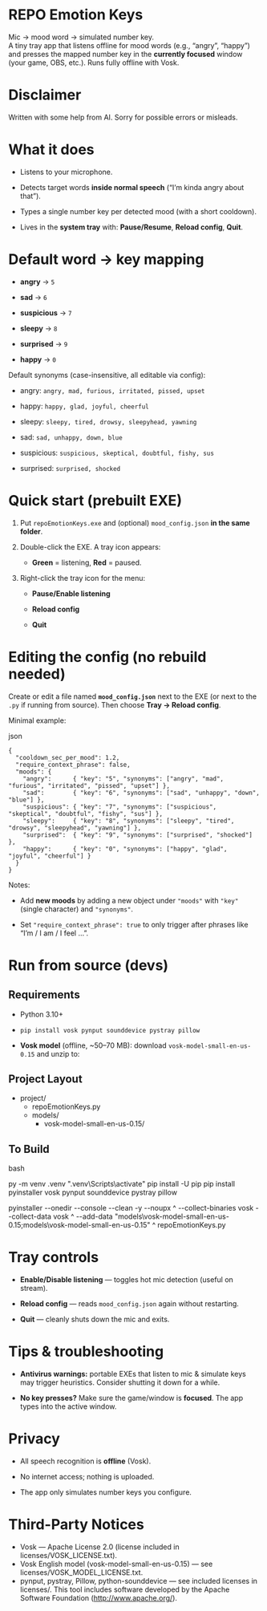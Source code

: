 
# REPO Emotion Keys

Mic → mood word → simulated number key.  
A tiny tray app that listens offline for mood words (e.g., “angry”, “happy”) and presses the mapped number key in the **currently focused** window (your game, OBS, etc.). Runs fully offline with Vosk.

# Disclaimer
Written with some help from AI. Sorry for possible errors or misleads.

# What it does

-   Listens to your microphone.
    
-   Detects target words **inside normal speech** (“I’m kinda angry about that”).
    
-   Types a single number key per detected mood (with a short cooldown).
    
-   Lives in the **system tray** with: **Pause/Resume**, **Reload config**, **Quit**.
    

# Default word → key mapping

-   **angry** → `5`
    
-   **sad** → `6`
    
-   **suspicious** → `7`
    
-   **sleepy** → `8`
    
-   **surprised** → `9`
    
-   **happy** → `0`
    

Default synonyms (case-insensitive, all editable via config):

-   angry: `angry, mad, furious, irritated, pissed, upset`
    
-   happy: `happy, glad, joyful, cheerful`
    
-   sleepy: `sleepy, tired, drowsy, sleepyhead, yawning`
    
-   sad: `sad, unhappy, down, blue`
    
-   suspicious: `suspicious, skeptical, doubtful, fishy, sus`
    
-   surprised: `surprised, shocked`
    

# Quick start (prebuilt EXE)

1.  Put `repoEmotionKeys.exe` and (optional) `mood_config.json` **in the same folder**.
    
2.  Double-click the EXE. A tray icon appears:
    
    -   **Green** = listening, **Red** = paused.
        
3.  Right-click the tray icon for the menu:
    
    -   **Pause/Enable listening**
        
    -   **Reload config**
        
    -   **Quit**
        

# Editing the config (no rebuild needed)

Create or edit a file named **`mood_config.json`** next to the EXE (or next to the `.py` if running from source). Then choose **Tray → Reload config**.

Minimal example:

json

    {
      "cooldown_sec_per_mood": 1.2,
      "require_context_phrase": false,
      "moods": {
        "angry":      { "key": "5", "synonyms": ["angry", "mad", "furious", "irritated", "pissed", "upset"] },
        "sad":        { "key": "6", "synonyms": ["sad", "unhappy", "down", "blue"] },
        "suspicious": { "key": "7", "synonyms": ["suspicious", "skeptical", "doubtful", "fishy", "sus"] },
        "sleepy":     { "key": "8", "synonyms": ["sleepy", "tired", "drowsy", "sleepyhead", "yawning"] },
        "surprised":  { "key": "9", "synonyms": ["surprised", "shocked"] },
        "happy":      { "key": "0", "synonyms": ["happy", "glad", "joyful", "cheerful"] }
      }
    }

Notes:

-   Add **new moods** by adding a new object under `"moods"` with `"key"` (single character) and `"synonyms"`.
    
-   Set `"require_context_phrase": true` to only trigger after phrases like “I’m / I am / I feel …”.
    

# Run from source (devs)

## Requirements

-   Python 3.10+
    
-   `pip install vosk pynput sounddevice pystray pillow`
    
-   **Vosk model** (offline, ~50–70 MB): download `vosk-model-small-en-us-0.15` and unzip to:
    
## Project Layout

 - project/
	 - repoEmotionKeys.py
	 - models/
		 - vosk-model-small-en-us-0.15/



## To Build

bash

py -m venv .venv
".venv\Scripts\activate"
pip install -U pip
pip install pyinstaller vosk pynput sounddevice pystray pillow

pyinstaller --onedir --console --clean -y --noupx ^
  --collect-binaries vosk --collect-data vosk ^
  --add-data "models\vosk-model-small-en-us-0.15;models\vosk-model-small-en-us-0.15" ^
  repoEmotionKeys.py


# Tray controls

-   **Enable/Disable listening** — toggles hot mic detection (useful on stream).
    
-   **Reload config** — reads `mood_config.json` again without restarting.
    
-   **Quit** — cleanly shuts down the mic and exits.
    

# Tips & troubleshooting

-   **Antivirus warnings:** portable EXEs that listen to mic & simulate keys may trigger heuristics. Consider shutting it down for a while.
    
-   **No key presses?** Make sure the game/window is **focused**. The app types into the active window.

    
# Privacy

-   All speech recognition is **offline** (Vosk).
    
-   No internet access; nothing is uploaded.
    
-   The app only simulates number keys you configure.

# Third-Party Notices

- Vosk — Apache License 2.0 (license included in licenses/VOSK_LICENSE.txt).
- Vosk English model (vosk-model-small-en-us-0.15) — see licenses/VOSK_MODEL_LICENSE.txt.
- pynput, pystray, Pillow, python-sounddevice — see included licenses in licenses/. 
This tool includes software developed by the Apache Software Foundation (http://www.apache.org/).
